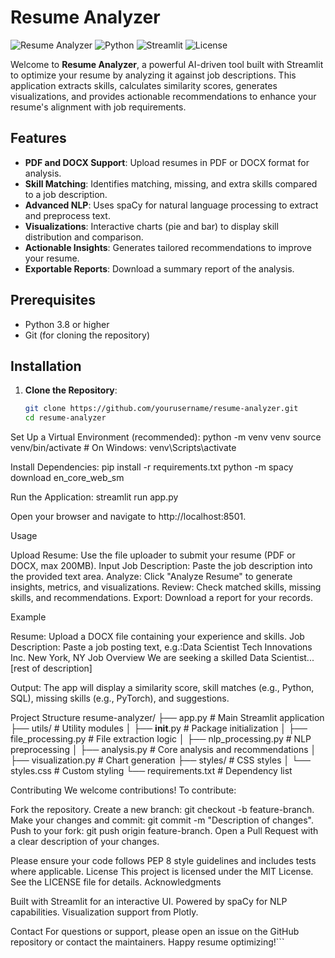 # Resume Analyzer

![Resume Analyzer](https://img.shields.io/badge/Status-Active-green)
![Python](https://img.shields.io/badge/Python-3.8+-blue)
![Streamlit](https://img.shields.io/badge/Streamlit-1.38.0-orange)
![License](https://img.shields.io/badge/License-MIT-yellow)

Welcome to **Resume Analyzer**, a powerful AI-driven tool built with Streamlit to optimize your resume by analyzing it against job descriptions. This application extracts skills, calculates similarity scores, generates visualizations, and provides actionable recommendations to enhance your resume's alignment with job requirements.

## Features
- **PDF and DOCX Support**: Upload resumes in PDF or DOCX format for analysis.
- **Skill Matching**: Identifies matching, missing, and extra skills compared to a job description.
- **Advanced NLP**: Uses spaCy for natural language processing to extract and preprocess text.
- **Visualizations**: Interactive charts (pie and bar) to display skill distribution and comparison.
- **Actionable Insights**: Generates tailored recommendations to improve your resume.
- **Exportable Reports**: Download a summary report of the analysis.

## Prerequisites
- Python 3.8 or higher
- Git (for cloning the repository)

## Installation

1. **Clone the Repository**:
   ```bash
   git clone https://github.com/yourusername/resume-analyzer.git
   cd resume-analyzer


Set Up a Virtual Environment (recommended):
python -m venv venv
source venv/bin/activate  # On Windows: venv\Scripts\activate


Install Dependencies:
pip install -r requirements.txt
python -m spacy download en_core_web_sm


Run the Application:
streamlit run app.py

Open your browser and navigate to http://localhost:8501.


Usage

Upload Resume: Use the file uploader to submit your resume (PDF or DOCX, max 200MB).
Input Job Description: Paste the job description into the provided text area.
Analyze: Click "Analyze Resume" to generate insights, metrics, and visualizations.
Review: Check matched skills, missing skills, and recommendations.
Export: Download a report for your records.

Example

Resume: Upload a DOCX file containing your experience and skills.
Job Description: Paste a job posting text, e.g.:Data Scientist
Tech Innovations Inc.
New York, NY
Job Overview
We are seeking a skilled Data Scientist... [rest of description]


Output: The app will display a similarity score, skill matches (e.g., Python, SQL), missing skills (e.g., PyTorch), and suggestions.

Project Structure
resume-analyzer/
├── app.py              # Main Streamlit application
├── utils/              # Utility modules
│   ├── __init__.py    # Package initialization
│   ├── file_processing.py  # File extraction logic
│   ├── nlp_processing.py   # NLP preprocessing
│   ├── analysis.py        # Core analysis and recommendations
│   ├── visualization.py   # Chart generation
├── styles/             # CSS styles
│   └── styles.css     # Custom styling
└── requirements.txt    # Dependency list

Contributing
We welcome contributions! To contribute:

Fork the repository.
Create a new branch: git checkout -b feature-branch.
Make your changes and commit: git commit -m "Description of changes".
Push to your fork: git push origin feature-branch.
Open a Pull Request with a clear description of your changes.

Please ensure your code follows PEP 8 style guidelines and includes tests where applicable.
License
This project is licensed under the MIT License. See the LICENSE file for details.
Acknowledgments

Built with Streamlit for an interactive UI.
Powered by spaCy for NLP capabilities.
Visualization support from Plotly.

Contact
For questions or support, please open an issue on the GitHub repository or contact the maintainers.
Happy resume optimizing!```
